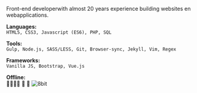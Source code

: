 
Front-end developerwith almost 20 years experience building websites en webapplications.   

**Languages:**  
```HTML5, CSS3, Javascript (ES6), PHP, SQL```

**Tools:**  
```Gulp, Node.js, SASS/LESS, Git, Browser-sync, Jekyll, Vim, Regex```

**Frameworks:**  
```Vanilla JS, Bootstrap, Vue.js```

**Offline:**  
:family_man_woman_girl_girl: :seedling: :book: ![8bit](/assets/mario_8bit.png) 
